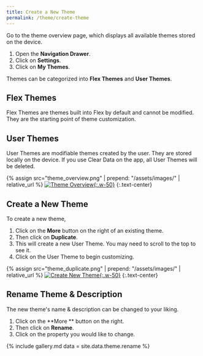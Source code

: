 ```yaml
---
title: Create a New Theme
permalink: /theme/create-theme
---
```


Go to the theme overview page, which displays all available themes stored on the device.

1. Open the **Navigation Drawer**.
2. Click on **Settings**.
3. Click on **My Themes**.

Themes can be categorized into **Flex Themes** and **User Themes**.

## Flex Themes

Flex Themes are themes built into Flex by default and cannot be modified. They are the starting point of theme customization.

## User Themes

User Themes are modifiable themes created by the user. They are stored locally on the device. If you use Clear Data on the app, all User Themes will be deleted.

{% assign src="theme_overview.png" | prepend: "/assets/images/" | relative_url %}
[![Theme Overview]({{src}}){:.w-50}]({{src}})
{:.text-center}

## Create a New Theme

To create a new theme, 
1. Click on the **More** button on the right of an existing theme. 
2. Then click on **Duplicate**. 
3. This will create a new User Theme. You may need to scroll to the top to see it.
4. Click on the User Theme to begin customizing.

{% assign src="theme_duplicate.png" | prepend: "/assets/images/" | relative_url %}
[![Create New Theme]({{src}}){:.w-50}]({{src}})
{:.text-center}

## Rename Theme & Description

The new theme's name & description can be changed to your liking.
1. Click on the **More ** button on the right.
2. Then click on **Rename**.
3. Click on the property you would like to change.

{% include gallery.md data = site.data.theme.rename %}
